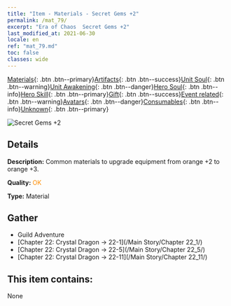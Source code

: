 ```yaml
---
title: "Item - Materials - Secret Gems +2"
permalink: /mat_79/
excerpt: "Era of Chaos  Secret Gems +2"
last_modified_at: 2021-06-30
locale: en
ref: "mat_79.md"
toc: false
classes: wide
---
```

 [Materials](/Items/){: .btn .btn--primary}[Artifacts](/Items/Artifacts/){: .btn .btn--success}[Unit Soul](/Items/UnitSoul/){: .btn .btn--warning}[Unit Awakening](/Items/UnitAwakening/){: .btn .btn--danger}[Hero Soul](/Items/HeroSoul/){: .btn .btn--info}[Hero Skill](/Items/HeroSkill/){: .btn .btn--primary}[Gift](/Items/Gift/){: .btn .btn--success}[Event related](/Items/Events/){: .btn .btn--warning}[Avatars](/Items/Avatars/){: .btn .btn--danger}[Consumables](/Items/Consumables/){: .btn .btn--info}[Unknown](/Items/Unknown/){: .btn .btn--primary}

 ![Secret Gems +2](/images/t/i_cailiao_baoshi3.png)

## Details
 **Description:** Common materials to upgrade equipment from orange +2 to orange +3.

 **Quality:** <span style="color: #FF8C00">OK</span>

 **Type:** Material

## Gather

*    Guild Adventure 
*    [Chapter 22: Crystal Dragon -> 22-1](/Main Story/Chapter 22_1/) 
*    [Chapter 22: Crystal Dragon -> 22-5](/Main Story/Chapter 22_5/) 
*    [Chapter 22: Crystal Dragon -> 22-11](/Main Story/Chapter 22_11/) 

## This item contains:

  None

